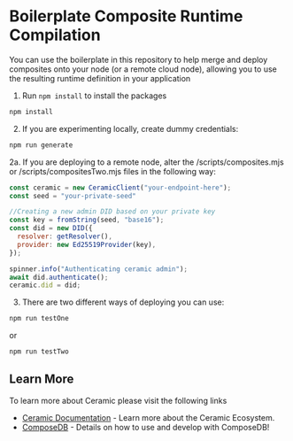 # Boilerplate Composite Runtime Compilation

You can use the boilerplate in this repository to help merge and deploy composites onto your node (or a remote cloud node), allowing you to use the resulting runtime definition in your application

1. Run `npm install` to install the packages

```bash
npm install
```

2. If you are experimenting locally, create dummy credentials:

```bash
npm run generate
```

2a. If you are deploying to a remote node, alter the /scripts/composites.mjs or /scripts/compositesTwo.mjs files in the following way:

```JavaScript
const ceramic = new CeramicClient("your-endpoint-here");
const seed = "your-private-seed"

//Creating a new admin DID based on your private key
const key = fromString(seed, "base16");
const did = new DID({
  resolver: getResolver(),
  provider: new Ed25519Provider(key),
});

spinner.info("Authenticating ceramic admin");
await did.authenticate();
ceramic.did = did;
```

3. There are two different ways of deploying you can use:

```bash
npm run testOne
```

or

```bash
npm run testTwo
```

## Learn More

To learn more about Ceramic please visit the following links

- [Ceramic Documentation](https://developers.ceramic.network/) - Learn more about the Ceramic Ecosystem.
- [ComposeDB](https://developers.ceramic.network/docs/composedb/getting-started) - Details on how to use and develop with ComposeDB!

